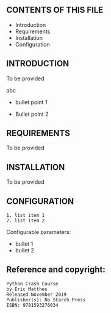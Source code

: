 

CONTENTS OF THIS FILE
---------------------

 * Introduction
 * Requirements
 * Installation
 * Configuration


INTRODUCTION
------------

To be provided

abc


 * bullet point 1

 * Bullet point 2


REQUIREMENTS
------------

To be provided


INSTALLATION
------------

To be provided


CONFIGURATION
-------------

    1. list item 1
    2. list item 2

Configurable parameters:
 * bullet 1
 * bullet 2


Reference and copyright:
-------------
    Python Crash Course
    by Eric Matthes
    Released November 2019
    Publisher(s): No Starch Press
    ISBN: 9781593276034
